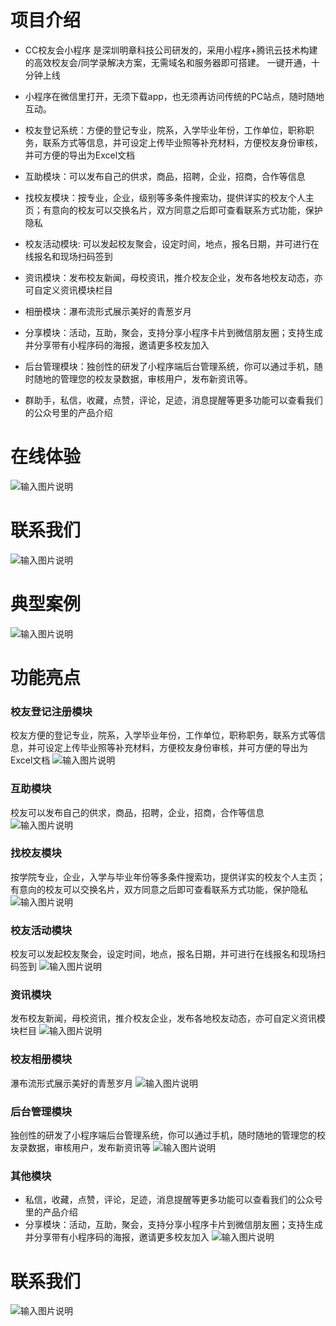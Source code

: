  
# 项目介绍


- CC校友会小程序 是深圳明章科技公司研发的，采用小程序+腾讯云技术构建的高效校友会/同学录解决方案，无需域名和服务器即可搭建。
一键开通，十分钟上线
- 小程序在微信里打开，无须下载app，也无须再访问传统的PC站点，随时随地互动。

- 校友登记系统：方便的登记专业，院系，入学毕业年份，工作单位，职称职务，联系方式等信息，并可设定上传毕业照等补充材料，方便校友身份审核，并可方便的导出为Excel文档
- 互助模块：可以发布自己的供求，商品，招聘，企业，招商，合作等信息 
- 找校友模块：按专业，企业，级别等多条件搜索功，提供详实的校友个人主页；有意向的校友可以交换名片，双方同意之后即可查看联系方式功能，保护隐私
- 校友活动模块: 可以发起校友聚会，设定时间，地点，报名日期，并可进行在线报名和现场扫码签到
- 资讯模块：发布校友新闻，母校资讯，推介校友企业，发布各地校友动态，亦可自定义资讯模块栏目
- 相册模块：瀑布流形式展示美好的青葱岁月
- 分享模块：活动，互助，聚会，支持分享小程序卡片到微信朋友圈；支持生成并分享带有小程序码的海报，邀请更多校友加入
- 后台管理模块：独创性的研发了小程序端后台管理系统，你可以通过手机，随时随地的管理您的校友录数据，审核用户，发布新资讯等。
- 群助手，私信，收藏，点赞，评论，足迹，消息提醒等更多功能可以查看我们的公众号里的产品介绍
 
 
# 在线体验
 ![输入图片说明](image/98.png)

# 联系我们
 ![输入图片说明](image/%E6%9C%AA%E5%91%BD%E5%90%8D-1.png)

# 典型案例
![输入图片说明](image/99.%E5%85%B8%E5%9E%8B%E6%A1%88%E4%BE%8B.png)

# 功能亮点

### 校友登记注册模块
校友方便的登记专业，院系，入学毕业年份，工作单位，职称职务，联系方式等信息，并可设定上传毕业照等补充材料，方便校友身份审核，并可方便的导出为Excel文档
![输入图片说明](image/1.%E6%A0%A1%E5%8F%8B%E7%99%BB%E8%AE%B0.png)

### 互助模块
校友可以发布自己的供求，商品，招聘，企业，招商，合作等信息
 ![输入图片说明](image/2.%E4%BA%92%E5%8A%A9%E6%A8%A1%E5%9D%97.png)

### 找校友模块
按学院专业，企业，入学与毕业年份等多条件搜索功，提供详实的校友个人主页；有意向的校友可以交换名片，双方同意之后即可查看联系方式功能，保护隐私
![输入图片说明](image/3.%E6%89%BE%E6%A0%A1%E5%8F%8B%E6%A8%A1%E5%9D%97.png)

### 校友活动模块
校友可以发起校友聚会，设定时间，地点，报名日期，并可进行在线报名和现场扫码签到
![输入图片说明](image/4.%E6%B4%BB%E5%8A%A8%E6%A8%A1%E5%9D%97.png)

### 资讯模块
发布校友新闻，母校资讯，推介校友企业，发布各地校友动态，亦可自定义资讯模块栏目
![输入图片说明](image/%E8%B5%84%E8%AE%AF%E6%A8%A1%E5%9D%97.png)

### 校友相册模块
瀑布流形式展示美好的青葱岁月
![输入图片说明](image/6.%E7%9B%B8%E5%86%8C%E6%A8%A1%E5%9D%97.png)

### 后台管理模块
 独创性的研发了小程序端后台管理系统，你可以通过手机，随时随地的管理您的校友录数据，审核用户，发布新资讯等
 ![输入图片说明](image/8.%E4%BA%92%E5%8A%A9%E6%A8%A1%E5%9D%97.png)

### 其他模块
- 私信，收藏，点赞，评论，足迹，消息提醒等更多功能可以查看我们的公众号里的产品介绍
- 分享模块：活动，互助，聚会，支持分享小程序卡片到微信朋友圈；支持生成并分享带有小程序码的海报，邀请更多校友加入
![输入图片说明](image/9.%E5%85%B6%E4%BB%96.png)

# 联系我们
 
![输入图片说明](image/%E6%9C%AA%E5%91%BD%E5%90%8D-1.png)
 

 

 